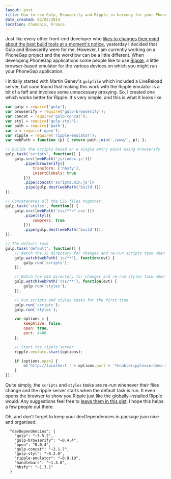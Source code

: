 ```yaml
---
layout: post
title: How to use Gulp, Browserify and Ripple in harmony for your PhoneGap app
date_created: 02/02/2014
location: Chamonix, France
---
```


Just like every other front-end developer who [likes to changes their mind about the best build tools at a moment's notice](http://www.100percentjs.com/just-like-grunt-gulp-browserify-now/), yesterday I decided that Gulp and Browserify were for me. However, I am currently working on a PhoneGap project and the workflow can be a little different. When developing PhoneGap applications some people like to use [Ripple](http://ripple.incubator.apache.org/), a little browser-based emulator for the various devices on which you might run your PhoneGap application.

I initially started with Martin Genev's `gulpfile` which included a LiveReload server, but soon found that making this work with the Ripple emulator is a bit of a faff and involves some unnecessary proxying. So, I created one which works better for Ripple. It's very simple, and this is what it looks like.

```js
var gulp = require('gulp');
var browserify = require('gulp-browserify');
var concat = require('gulp-concat');
var styl = require('gulp-styl');
var path = require('path');
var o = require('open');
var ripple = require('ripple-emulator');
var webPath = function (p) { return path.join('./www/', p); };

// Builds the scripts based on a single entry point using browserify
gulp.task('scripts', function() {
    gulp.src([webPath('js/index.js')])
        .pipe(browserify({
            transform: ['hbsfy'],
            insertGlobals: true
        }))
        .pipe(concat('scripts.min.js'))
        .pipe(gulp.dest(webPath('build')));
});

// Concatenates all the CSS files together.
gulp.task('styles', function() {
    gulp.src([webPath('css/**/*.css')])
        .pipe(styl({
            compress: true
        }))
        .pipe(gulp.dest(webPath('build')));
});

// The default task
gulp.task('default', function() {
    // Watch the JS directory for changes and re-run scripts task when it changes
    gulp.watch(webPath('js/**'), function(evt) {
        gulp.run('scripts');
    });

    // Watch the CSS directory for changes and re-run styles task when it changes
    gulp.watch(webPath('css/**'), function(evt) {
        gulp.run('styles');
    });

    // Run scripts and styles tasks for the first time
    gulp.run('scripts');
    gulp.run('styles');

    var options = {
        keepAlive: false,
        open: true,
        port: 4400
    };

    // Start the ripple server
    ripple.emulate.start(options);

    if (options.open) {
        o('http://localhost:' + options.port + '?enableripple=cordova-3.0.0');
    }
});
```

Quite simply, the `scripts` and `styles` tasks are re-run whenever their files change and the ripple server starts when the default task is run. It even opens the browser to show you Ripple just like the globally-installed Ripple would. Any suggestions feel free to [leave them in this gist](https://gist.github.com/basicallydan/8951183). I hope this helps a few people out there.

Oh, and don't forget to keep your devDependencies in package.json nice and organised:

```
  "devDependencies": {
    "gulp": "~3.5.2",
    "gulp-browserify": "~0.4.4",
    "open": "0.0.4",
    "gulp-concat": "~2.1.7",
    "gulp-styl": "~0.2.0",
    "ripple-emulator": "~0.9.19",
    "handlebars": "~1.3.0",
    "hbsfy": "~1.3.1"
  }
```